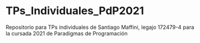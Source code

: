 # TPs_Individuales_PdP2021
Repositorio para TPs individuales de Santiago Maffini, legajo 172479-4 para la cursada 2021 de Paradigmas de Programación
